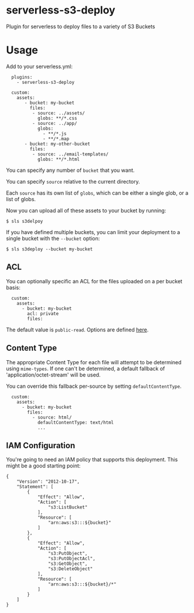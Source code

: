 # serverless-s3-deploy

Plugin for serverless to deploy files to a variety of S3 Buckets

# Usage

Add to your serverless.yml:

```
  plugins:
    - serverless-s3-deploy

  custom:
    assets:
       - bucket: my-bucket
         files:
          - source: ../assets/
            globs: **/*.css
          - source: ../app/
            globs:
              - **/*.js
              - **/*.map
       - bucket: my-other-bucket
         files:
          - source: ../email-templates/
            globs: **/*.html
```

You can specify any number of `bucket` that you want.

You can specify `source` relative to the current directory.

Each `source` has its own list of `globs`, which can be either a single glob,
or a list of globs.

Now you can upload all of these assets to your bucket by running:

```
$ sls s3delpoy
```

If you have defined multiple buckets, you can limit your deployment to
a single bucket with the `--bucket` option:

```
$ sls s3deploy --bucket my-bucket
```

## ACL

You can optionally specific an ACL for the files uploaded on a per bucket basis:

```
  custom:
    assets:
      - bucket: my-bucket
        acl: private
        files:
```

The default value is `public-read`.  Options are defined [here](http://docs.aws.amazon.com/AmazonS3/latest/dev/acl-overview.html#canned-acl).

## Content Type

The appropriate Content Type for each file will attempt to be determined using ``mime-types``.  If one can't be determined, a default fallback of 'application/octet-stream' will be used.

You can override this fallback per-source by setting ``defaultContentType``.

```
  custom:
    assets:
      - bucket: my-bucket
        files:
          - source: html/
            defaultContentType: text/html
            ...
```

## IAM Configuration

You're going to need an IAM policy that supports this deployment. This might be
a good starting point:

```
{
    "Version": "2012-10-17",
    "Statement": [
        {
            "Effect": "Allow",
            "Action": [
                "s3:ListBucket"
            ],
            "Resource": [
                "arn:aws:s3:::${bucket}"
            ]
        },
        {
            "Effect": "Allow",
            "Action": [
                "s3:PutObject",
                "s3:PutObjectAcl",
                "s3:GetObject",
                "s3:DeleteObject"
            ],
            "Resource": [
                "arn:aws:s3:::${bucket}/*"
            ]
        }
    ]
}
```
